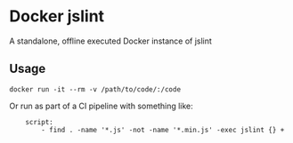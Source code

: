 # Docker jslint

A standalone, offline executed Docker instance of jslint

## Usage

```
docker run -it --rm -v /path/to/code/:/code
```

Or run as part of a CI pipeline with something like:

```
    script:
        - find . -name '*.js' -not -name '*.min.js' -exec jslint {} +
```
